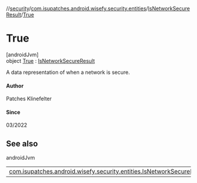 //[security](../../../../index.md)/[com.isupatches.android.wisefy.security.entities](../../index.md)/[IsNetworkSecureResult](../index.md)/[True](index.md)

# True

[androidJvm]\
object [True](index.md) : [IsNetworkSecureResult](../index.md)

A data representation of when a network is secure.

#### Author

Patches Klinefelter

#### Since

03/2022

## See also

androidJvm

| | |
|---|---|
| [com.isupatches.android.wisefy.security.entities.IsNetworkSecureResult](../index.md) |  |
